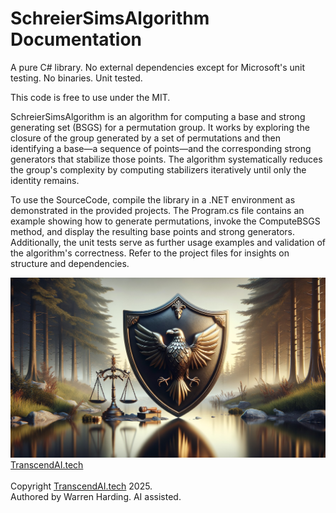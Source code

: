 # SchreierSimsAlgorithm Documentation

A pure C# library. No external dependencies except for Microsoft's unit testing. No binaries. Unit tested.

This code is free to use under the MIT.

SchreierSimsAlgorithm is an algorithm for computing a base and strong generating set (BSGS) for a permutation group. It works by exploring the closure of the group generated by a set of permutations and then identifying a base—a sequence of points—and the corresponding strong generators that stabilize those points. The algorithm systematically reduces the group's complexity by computing stabilizers iteratively until only the identity remains.

To use the SourceCode, compile the library in a .NET environment as demonstrated in the provided projects. The Program.cs file contains an example showing how to generate permutations, invoke the ComputeBSGS method, and display the resulting base points and strong generators. Additionally, the unit tests serve as further usage examples and validation of the algorithm's correctness. Refer to the project files for insights on structure and dependencies.

![AI Image](aiimage.jpg)
[TranscendAI.tech](https://TranscendAI.tech)<br>
<br>
Copyright [TranscendAI.tech](https://TranscendAI.tech) 2025.</br>
Authored by Warren Harding. AI assisted.</br>